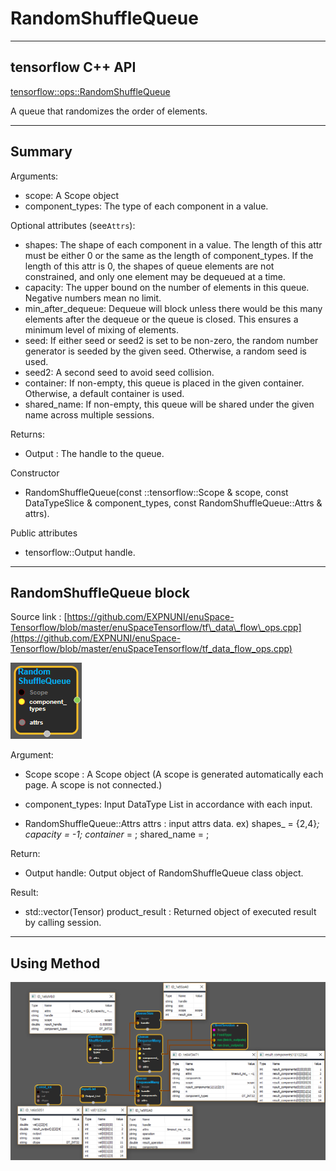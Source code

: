 # RandomShuffleQueue

---

## tensorflow C++ API

[tensorflow::ops::RandomShuffleQueue](https://www.tensorflow.org/api_docs/cc/class/tensorflow/ops/random-shuffle-queue)

A queue that randomizes the order of elements.

---

## Summary

Arguments:

* scope: A Scope object
* component\_types: The type of each component in a value.

Optional attributes \(see`Attrs`\):

* shapes: The shape of each component in a value. The length of this attr must be either 0 or the same as the length of component\_types. If the length of this attr is 0, the shapes of queue elements are not constrained, and only one element may be dequeued at a time.
* capacity: The upper bound on the number of elements in this queue. Negative numbers mean no limit.
* min\_after\_dequeue: Dequeue will block unless there would be this many elements after the dequeue or the queue is closed. This ensures a minimum level of mixing of elements.
* seed: If either seed or seed2 is set to be non-zero, the random number generator is seeded by the given seed. Otherwise, a random seed is used.
* seed2: A second seed to avoid seed collision.
* container: If non-empty, this queue is placed in the given container. Otherwise, a default container is used.
* shared\_name: If non-empty, this queue will be shared under the given name across multiple sessions.

Returns:

* Output : The handle to the queue.

Constructor

* RandomShuffleQueue\(const ::tensorflow::Scope & scope, const DataTypeSlice & component\_types, const RandomShuffleQueue::Attrs & attrs\).

Public attributes

* tensorflow::Output handle.

---

## RandomShuffleQueue block

Source link : [https://github.com/EXPNUNI/enuSpace-Tensorflow/blob/master/enuSpaceTensorflow/tf\_data\_flow\_ops.cpp](https://github.com/EXPNUNI/enuSpace-Tensorflow/blob/master/enuSpaceTensorflow/tf_data_flow_ops.cpp)

![](/assets/dataflow_RandomShuffleQueue_Symbol.png)

Argument:

* Scope scope : A Scope object \(A scope is generated automatically each page. A scope is not connected.\)
* component\_types: Input DataType List in accordance with each input.

* RandomShuffleQueue::Attrs attrs : input attrs data. ex\) shapes\_ = {2,4}_;  capacity = -1; container_ = ;  shared\_name = ;

Return:

* Output handle: Output object of RandomShuffleQueue class object.

Result:

* std::vector\(Tensor\) product\_result : Returned object of executed result by calling session.

---

## Using Method

![](/assets/dataflow_RandomShuffleQueue_Method.png)

